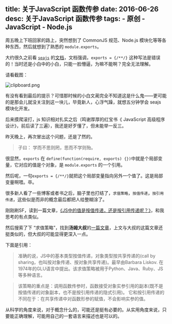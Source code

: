 title: 关于JavaScript 函数传参
date: 2016-06-26
desc: 关于JavaScript 函数传参
tags: 
    - 原创
    - JavaScript
    - Node.js
---
 
周五晚上下班回家的路上，突然想到了 CommonJS 规范、Node.js 模块化等等各种东西，然后就想到了熟悉的 ``module.exports``。

大约很久之前看 [``seajs``](http://seajs.org/) 的[文档](https://github.com/seajs/seajs/issues/242)，文档强调，``exports = {/**/}`` 这种写法是错误的！当时还是小白中的小白，只能一脸懵逼，为嘛不能啊？完全无法理解。

请看截图：

![clipboard.png](https://segmentfault.com/img/bVyuNX)


有没有看到最后的提示？可惜那时候的小白文蔺完全不知道这是什么鬼——更可能的是那会儿就没关注到这一块儿，毕竟新人，心浮气躁，就想五分钟学会 seajs 模块化开发。

后来摸爬滚打，js 知识相对扎实之后（鸣谢厚厚的红宝书《 JavaScript 高级程序设计》，前后读了三遍），我还是好歹懂了，但未能举一反三。

昨天晚上，再次冒出这个问题，还是了然的。

> 子曰： 学而不思则罔，思而不学则殆。

很显然，``exports`` 在 ``define(function(require, exports) {})``中就是个局部变量，它对应的值是个对象，是 ``module.exports`` 的一个引用。

然后呢，一句``exports = {/**/}``就把这个局部变量指向另外一个值了。这是局部变量啊喂。卒。

很多新人看了一些博客或者书之后，脑子里也打结了，``求值策略``，``按值传递``，``按引用传递``，这些似是而非的概念最后都把人给整糊涂了。

刚刚刷SF，读到一篇文章，[《JS中的值是按值传递，还是按引用传递呢？》](https://segmentfault.com/a/1190000005794070)，和我思考的有点类似。

然后搜索了下 “求值策略”，找到**汤姆大叔**的[一篇文章](http://www.cnblogs.com/TomXu/archive/2012/02/08/2341439.html)，上文与大叔的这篇文章还挺类似的，但大叔的可能显得更深入一点。

下面是引用：

> 准确的说，JS中的基本类型按值传递，对象类型按共享传递的(call by sharing，也叫按对象传递、按对象共享传递)。最早由Barbara Liskov. 在1974年的GLU语言中提出。该求值策略被用于Python、Java、Ruby、JS等多种语言。

> 该策略的重点是：调用函数传参时，函数接受对象实参引用的副本(既不是按值传递的对象副本，也不是按引用传递的隐式引用)。 它和按引用传递的不同在于：在共享传递中对函数形参的赋值，不会影响实参的值。


从科学的角度来说，对于概念什么的，可能还是挺有必要的。从实用角度来说，只要能正确理解，可能用自己的一套语言来描述也是可以的。


